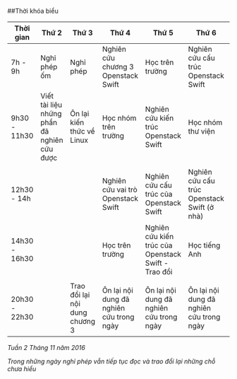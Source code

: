 ##Thời khóa biểu

| Thời gian | Thứ 2 | Thứ 3 | Thứ 4 | Thứ 5 | Thứ 6 | Thứ 7 | Chủ Nhật |
|-----------|-------|-------|-------|-------|-------|-------|----------|
| 7h - 9h | Nghỉ phép ốm | Nghỉ phép | Nghiên cứu chương 3 Openstack Swift | Học trên trường | Nghiên cứu cấu trúc Openstack Swift | Học trên trường | Học tiếng Anh |
| 9h30 - 11h30 | Viết tài liệu những phần đã nghiên cứu được | Ôn lại kiến thức về Linux | Học nhóm trên trường | Nghiên cứu kiến trúc Openstack Swift | Học nhóm thư viện | Học trên trường | Ôn lại kiến thức Linux |
| | | | | | | | |
| 12h30 - 14h |  |  | Nghiên cứu vai trò Openstack Swift| Nghiên cứu cấu trúc của Openstack Swift | Nghiên cứu cấu trúc Openstack Swift (ở nhà) | | |
| 14h30 - 16h30 |  |  | Học trên trường | Nghiên cứu kiến trúc của Openstack Swift - Trao đổi| Học tiếng Anh | | |
| | | | | | | | |
| 20h30 - 22h30 |  | Trao đổi lại nội dung chương 3 | Ôn lại nội dung đã nghiên cứu trong ngày | Ôn lại nội dung đã nghiên cứu trong ngày | Ôn lại nội dung đã nghiên cứu trong ngày | | |

*Tuần 2 Tháng 11 năm 2016*

*Trong những ngày nghỉ phép vẫn tiếp tục đọc và trao đổi lại những chỗ chưa hiểu*
